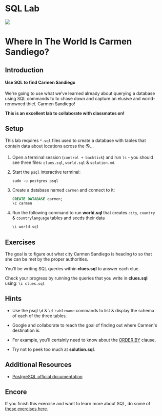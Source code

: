 # SQL Lab

<img src="https://i.imgur.com/OGKTx2f.jpg">

# Where In The World Is Carmen Sandiego?

## Introduction

#### Use SQL to find Carmen Sandiego

We're going to use what we've learned already about querying a database using SQL commands to to chase down and capture an elusive and world-renowned thief, Carmen Sandiego!

**This is an excellent lab to collaborate with classmates on!**

## Setup

This lab requires `*.sql` files used to create a database with tables that contain data about locations across the 🌎...


1. Open a terminal session (`control + backtick`) and run `ls` - you should see three files: `clues.sql`, `world.sql` & `solution.md`.

2. Start the `psql` interactive terminal:
    ```
    sudo -u postgres psql
    ```

3. Create a database named `carmen` and connect to it:
    ```sql
    CREATE DATABASE carmen;
    \c carmen
    ```

4. Run the following command to run **world.sql** that creates `city`, `country` & `countrylanguage` tables and seeds their data

    ```sql
    \i world.sql
    ```

## Exercises

The goal is to figure out what city Carmen Sandiego is heading to so that she can be met by the proper authorities.

You'll be writing SQL queries within **clues.sql** to answer each clue.

Check your progress by running the queries that you write in **clues.sql** using:
    ```
    \i clues.sql
    ```

## Hints

- Use the psql `\d` & `\d tablename` commands to list & display the schema of each of the three tables.

- Google and collaborate to reach the goal of finding out where Carmen's destination is.

- For example, you'll certainly need to know about the [ORDER BY](http://www.postgresqltutorial.com/postgresql-order-by/) clause.

- Try not to peek too much at **solution.sql**.

## Additional Resources

- [PostgreSQL official documentation](http://www.postgresql.org/docs/)

## Encore 

If you finish this exercise and want to learn more about SQL, do some of [these exercises here](https://pgexercises.com/).

